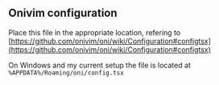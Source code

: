 ## Onivim configuration

Place this file in the appropriate location, refering to
[https://github.com/onivim/oni/wiki/Configuration#configtsx](https://github.com/onivim/oni/wiki/Configuration#configtsx)

On Windows and my current setup the file is located at `%APPDATA%/Roaming/oni/config.tsx`
